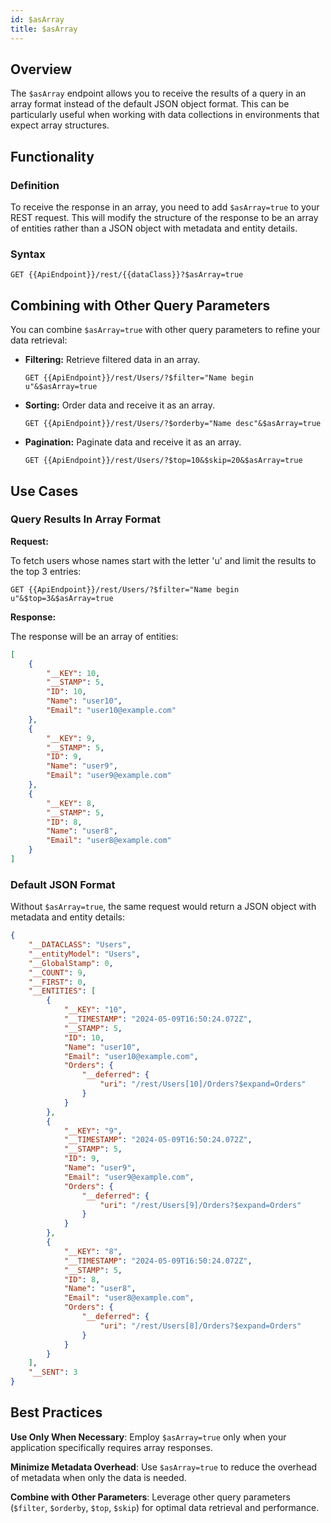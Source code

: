 ```yaml
---
id: $asArray
title: $asArray
---
```



## Overview

The `$asArray` endpoint allows you to receive the results of a query in an array format instead of the default JSON object format. This can be particularly useful when working with data collections in environments that expect array structures.

## Functionality

### Definition

To receive the response in an array, you need to add `$asArray=true` to your REST request. This will modify the structure of the response to be an array of entities rather than a JSON object with metadata and entity details.

### Syntax

```
GET {{ApiEndpoint}}/rest/{{dataClass}}?$asArray=true
```


## Combining with Other Query Parameters

You can combine `$asArray=true` with other query parameters to refine your data retrieval:

- **Filtering:** Retrieve filtered data in an array.
  ```
  GET {{ApiEndpoint}}/rest/Users/?$filter="Name begin u"&$asArray=true
  ```

- **Sorting:** Order data and receive it as an array.
  ```
  GET {{ApiEndpoint}}/rest/Users/?$orderby="Name desc"&$asArray=true
  ```

- **Pagination:** Paginate data and receive it as an array.
  ```
  GET {{ApiEndpoint}}/rest/Users/?$top=10&$skip=20&$asArray=true
  ```


## Use Cases


### Query Results In Array Format

**Request:**

To fetch users whose names start with the letter 'u' and limit the results to the top 3 entries:

```
GET {{ApiEndpoint}}/rest/Users/?$filter="Name begin u"&$top=3&$asArray=true
```

**Response:**

The response will be an array of entities:

```json
[
    {
        "__KEY": 10,
        "__STAMP": 5,
        "ID": 10,
        "Name": "user10",
        "Email": "user10@example.com"
    },
    {
        "__KEY": 9,
        "__STAMP": 5,
        "ID": 9,
        "Name": "user9",
        "Email": "user9@example.com"
    },
    {
        "__KEY": 8,
        "__STAMP": 5,
        "ID": 8,
        "Name": "user8",
        "Email": "user8@example.com"
    }
]
```

### Default JSON Format

Without `$asArray=true`, the same request would return a JSON object with metadata and entity details:

```json
{
    "__DATACLASS": "Users",
    "__entityModel": "Users",
    "__GlobalStamp": 0,
    "__COUNT": 9,
    "__FIRST": 0,
    "__ENTITIES": [
        {
            "__KEY": "10",
            "__TIMESTAMP": "2024-05-09T16:50:24.072Z",
            "__STAMP": 5,
            "ID": 10,
            "Name": "user10",
            "Email": "user10@example.com",
            "Orders": {
                "__deferred": {
                    "uri": "/rest/Users[10]/Orders?$expand=Orders"
                }
            }
        },
        {
            "__KEY": "9",
            "__TIMESTAMP": "2024-05-09T16:50:24.072Z",
            "__STAMP": 5,
            "ID": 9,
            "Name": "user9",
            "Email": "user9@example.com",
            "Orders": {
                "__deferred": {
                    "uri": "/rest/Users[9]/Orders?$expand=Orders"
                }
            }
        },
        {
            "__KEY": "8",
            "__TIMESTAMP": "2024-05-09T16:50:24.072Z",
            "__STAMP": 5,
            "ID": 8,
            "Name": "user8",
            "Email": "user8@example.com",
            "Orders": {
                "__deferred": {
                    "uri": "/rest/Users[8]/Orders?$expand=Orders"
                }
            }
        }
    ],
    "__SENT": 3
}
```


## Best Practices

**Use Only When Necessary**: Employ `$asArray=true` only when your application specifically requires array responses.

**Minimize Metadata Overhead**: Use `$asArray=true` to reduce the overhead of metadata when only the data is needed.

**Combine with Other Parameters**: Leverage other query parameters (`$filter`, `$orderby`, `$top`, `$skip`) for optimal data retrieval and performance.

